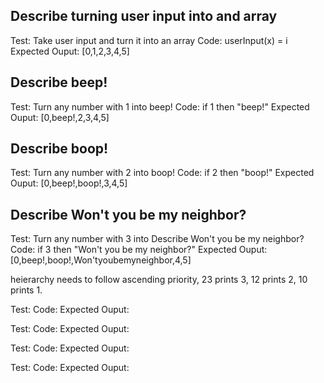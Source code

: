 ## Describe turning user input into and array

Test: Take user input and turn it into an array
Code: userInput(x) = i
Expected Ouput: [0,1,2,3,4,5]

## Describe beep!
Test: Turn any number with 1 into beep!
Code: if 1 then "beep!"
Expected Ouput: [0,beep!,2,3,4,5]

## Describe boop!
Test: Turn any number with 2 into boop!
Code: if 2 then "boop!"
Expected Ouput: [0,beep!,boop!,3,4,5]

## Describe Won't you be my neighbor?
Test: Turn any number with 3 into Describe Won't you be my neighbor?
Code: if 3 then "Won't you be my neighbor?"
Expected Ouput: [0,beep!,boop!,Won'tyoubemyneighbor,4,5]

heierarchy needs to follow ascending priority, 23 prints 3, 12 prints 2, 10 prints 1.

Test: 
Code: 
Expected Ouput: 

Test: 
Code: 
Expected Ouput: 

Test: 
Code: 
Expected Ouput: 

Test: 
Code: 
Expected Ouput: 